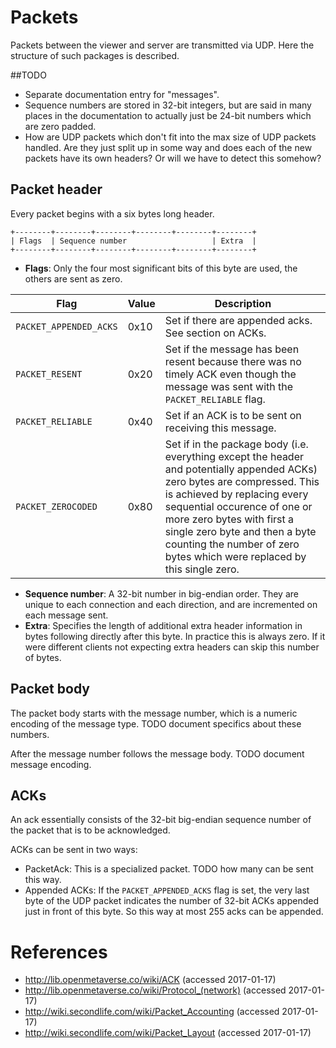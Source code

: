 # Packets
Packets between the viewer and server are transmitted via UDP.
Here the structure of such packages is described.

##TODO
* Separate documentation entry for "messages".
* Sequence numbers are stored in 32-bit integers, but are said in many places in the documentation to actually just be 24-bit numbers which are zero padded.
* How are UDP packets which don't fit into the max size of UDP packets handled. Are they just split up in some way and does each of the new packets have its
  own headers? Or will we have to detect this somehow?

## Packet header
Every packet begins with a six bytes long header.

```
+--------+--------+--------+--------+--------+--------+
| Flags  | Sequence number                   | Extra  |
+--------+--------+--------+--------+--------+--------+
```

* **Flags**: Only the four most significant bits of this byte are used, the others are sent as zero.

| Flag                | Value       | Description |
|---------------------|-------------|-------------|
| `PACKET_APPENDED_ACKS` | 0x10        | Set if there are appended acks. See section on ACKs. |
| `PACKET_RESENT`        | 0x20        | Set if the message has been resent because there was no timely ACK even though the message was sent with the `PACKET_RELIABLE` flag. |
| `PACKET_RELIABLE`      | 0x40        | Set if an ACK is to be sent on receiving this message. |
| `PACKET_ZEROCODED`     | 0x80        | Set if in the package body (i.e. everything except the header and potentially appended ACKs) zero bytes are compressed. This is achieved by replacing every sequential occurence of one or more zero bytes with first a single zero byte and then a byte counting the number of zero bytes which were replaced by this single zero. |

* **Sequence number**: A 32-bit number in big-endian order. They are unique to each connection and each direction, and are incremented on each message sent.
* **Extra**: Specifies the length of additional extra header information in bytes following directly after this byte. In practice this is always zero. If it were different clients not expecting extra headers can skip this number of bytes.

## Packet body
The packet body starts with the message number, which is a numeric encoding of the message type. TODO document specifics about these numbers.

After the message number follows the message body. TODO document message encoding.

## ACKs
An ack essentially consists of the 32-bit big-endian sequence number of the packet that is to be acknowledged.

ACKs can be sent in two ways:
* PacketAck: This is a specialized packet. TODO how many can be sent this way.
* Appended ACKs: If the `PACKET_APPENDED_ACKS` flag is set, the very last byte of the UDP packet indicates the number of 32-bit ACKs appended just in front of this byte. So this way at most 255 acks can be appended.

# References
* http://lib.openmetaverse.co/wiki/ACK (accessed 2017-01-17)
* http://lib.openmetaverse.co/wiki/Protocol_(network) (accessed 2017-01-17)
* http://wiki.secondlife.com/wiki/Packet_Accounting (accessed 2017-01-17)
* http://wiki.secondlife.com/wiki/Packet_Layout (accessed 2017-01-17)

